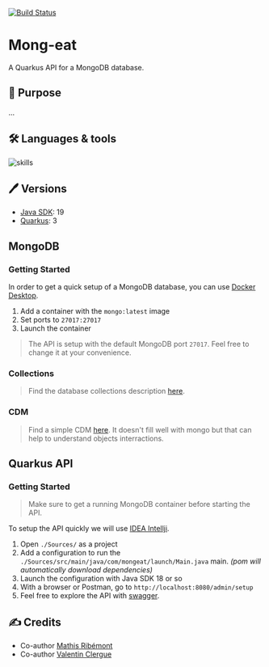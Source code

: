 [![Build Status](https://codefirst.iut.uca.fr/api/badges/React-if/Mong-eat/status.svg)](https://codefirst.iut.uca.fr/React-if/Mong-eat)

# Mong-eat

A Quarkus API for a MongoDB database.

## 📝 Purpose

...

## 🛠 Languages & tools

![skills](https://skillicons.dev/icons?i=java,mongo,idea)

## 🖊️ Versions 

- [Java SDK](https://www.java.com/): 19
- [Quarkus](https://quarkus.io): 3

## MongoDB

### Getting Started

In order to get a quick setup of a MongoDB database, you can use [Docker Desktop](https://www.docker.com/products/docker-desktop/).

1. Add a container with the `mongo:latest` image
2. Set ports to `27017:27017`
3. Launch the container

> The API is setup with the default MongoDB port `27017`. Feel free to change it at your convenience.

### Collections

> Find the database collections description [here](./Documentation/Database/Collections.md).

### CDM

> Find a simple CDM [here](./Documentation/Database/CDM.md). 
> It doesn't fill well with mongo but that can help to understand objects interractions.

## Quarkus API

### Getting Started

> Make sure to get a running MongoDB container before starting the API.

To setup the API quickly we will use [IDEA Intellji](https://www.jetbrains.com/idea/).

1. Open `./Sources/` as a project
2. Add a configuration to run the `./Sources/src/main/java/com/mongeat/launch/Main.java` main. *(pom will automatically download dependencies)*
3. Launch the configuration with Java SDK 18 or so
4. With a browser or Postman, go to `http://localhost:8080/admin/setup`
5. Feel free to explore the API with [swagger](http://localhost:8080/q/swagger/).

## ✍️ Credits

* Co-author [Mathis Ribémont](https://github.com/TEDDAC)
* Co-author [Valentin Clergue](https://github.com/HandyS11)